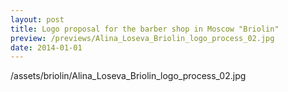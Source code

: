 ```yaml
---
layout: post
title: Logo proposal for the barber shop in Moscow "Briolin"
preview: /previews/Alina_Loseva_Briolin_logo_process_02.jpg
date: 2014-01-01
---
```

/assets/briolin/Alina_Loseva_Briolin_logo_process_02.jpg
